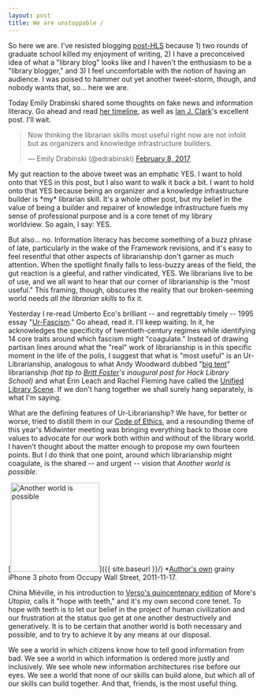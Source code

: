 ```yaml
---
layout: post
title: We are unstoppable /
---
```

So here we are. I've resisted blogging [post-HLS](http://hacklibraryschool.com/author/aszingarellisweet/) because 1) two rounds of graduate school killed my enjoyment of writing, 2) I have a preconceived idea of what a "library blog" looks like and I haven't the enthusiasm to be a "library blogger," and 3) I feel uncomfortable with the notion of having an audience. I was poised to hammer out yet another tweet-storm, though, and nobody wants that, so... here we are.<!--more-->

Today Emily Drabinski shared some thoughts on fake news and information literacy. Go ahead and read [her timeline](https://twitter.com/edrabinski/status/829007663677767681), as well as [Ian J. Clark](http://infoism.co.uk/2016/12/information-literacy/)'s excellent post. I'll wait.
<blockquote class="twitter-tweet">
<p dir="ltr" lang="en">Now thinking the librarian skills most useful right now are not infolit but as organizers and knowledge infrastructure builders.</p>
— Emily Drabinski (@edrabinski) <a href="https://twitter.com/edrabinski/status/829118095331557376">February 8, 2017</a></blockquote>
My gut reaction to the above tweet was an emphatic YES. I want to hold onto that YES in this post, but I also want to walk it back a bit. I want to hold onto that YES because being an organizer and a knowledge infrastructure builder is *my* librarian skill. It's a whole other post, but my belief in the value of being a builder and repairer of knowledge infrastructure fuels my sense of professional purpose and is a core tenet of my library worldview. So again, I say: YES.

But also... no. Information literacy has become something of a buzz phrase of late, particularly in the wake of the Framework revisions, and it's easy to feel resentful that other aspects of librarianship don't garner as much attention. When the spotlight finally falls to less-buzzy areas of the field, the gut reaction is a gleeful, and rather vindicated, YES. We librarians live to be of use, and we all want to hear that our corner of librarianship is the "most useful." This framing, though, obscures the reality that our broken-seeming world needs *all the librarian skills* to fix it.

Yesterday I re-read Umberto Eco's brilliant -- and regrettably timely -- 1995 essay "[Ur-Fascism](http://www.nybooks.com/articles/1995/06/22/ur-fascism/)." Go ahead, read it. I'll keep waiting. In it, he acknowledges the specificity of twentieth-century regimes while identifying 14 core traits around which fascism might "coagulate." Instead of drawing partisan lines around what the "real" work of librarianship is in this specific moment in the life of the polis, I suggest that what is "most useful" is an Ur-Librarianship, analogous to what Andy Woodward dubbed "[big tent](http://lj.libraryjournal.com/2010/12/opinion/backtalk/we-need-big-tent-librarianship-backtalk/)" librarianship *(hat tip to [Britt Foster](https://hacklibraryschool.com/2011/02/14/big-tent-library-school/)'s inaugural post for Hack Library School)* and what Erin Leach and Rachel Fleming have called the [Unified Library Scene](https://unifiedlibraryscene.blogspot.com/). If we don't hang together we shall surely hang separately, is what I'm saying.

What are the defining features of Ur-Librarianship? We have, for better or worse, tried to distill them in our [Code of Ethics](http://www.ala.org/advocacy/proethics/codeofethics/codeethics), and a resounding theme of this year's Midwinter meeting was bringing everything back to those core values to advocate for our work both within and without of the library world. I haven't thought about the matter enough to propose my own fourteen points. But I do think that one point, around which librarianship might coagulate, is the shared -- and urgent -- vision that *Another world is possible*.

[<img src="{{ site.baseurl }}/images/AefcQA0CIAIABQS-min.jpg" alt="Another world is possible" style="width: 180px;"/>]({{ site.baseurl }}/)
*[Author's own](https://twitter.com/aszingarelli/status/137320481308155906) grainy iPhone 3 photo from Occupy Wall Street, 2011-11-17.

China Miéville, in his introduction to [Verso's quincentenary edition](https://www.versobooks.com/books/2250-utopia) of More's *Utopia*, calls it "hope with teeth," and it's my own second core tenet. To hope with teeth is to let our belief in the project of human civilization and our frustration at the status quo get at one another destructively and generatively. It is to be certain that another world is both necessary and possible, and to try to achieve it by any means at our disposal.

We see a world in which citizens know how to tell good information from bad. We see a world in which information is ordered more justly and inclusively. We see whole new information architectures rise before our eyes. We see a world that none of our skills can build alone, but which all of our skills can build together. And that, friends, is the most useful thing.
